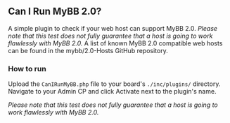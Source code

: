 ## Can I Run MyBB 2.0?

A simple plugin to check if your web host can support MyBB 2.0. _Please note that this test does not fully guarantee that a host is going to work flawlessly with MyBB 2.0._
A list of known MyBB 2.0 compatible web hosts can be found in the mybb/2.0-Hosts GitHub repository.


### How to run

Upload the `CanIRunMyBB.php` file to your board's `./inc/plugins/` directory.
Navigate to your Admin CP and click Activate next to the plugin's name.

_Please note that this test does not fully guarantee that a host is going to work flawlessly with MyBB 2.0._
